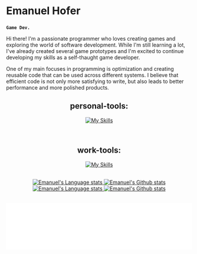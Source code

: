 # Emanuel Hofer

**`Game Dev.`**

Hi there! I'm a passionate programmer who loves creating games and exploring the world of software development. While I'm still learning a lot, I've already created several game prototypes and I'm excited to continue developing my skills as a self-thaught game developer.

One of my main focuses in programming is optimization and creating reusable code that can be used across different systems. I believe that efficient code is not only more satisfying to write, but also leads to better performance and more polished products.

<div align="center">
  
## personal-tools:
[![My Skills](https://skillicons.dev/icons?i=godot,unreal,cpp,unity,visualstudio,dotnet,gamemakerstudio,blender,autocad,ableton)](https://skillicons.dev)

<br />

## work-tools:
[![My Skills](https://skillicons.dev/icons?i=html,css,js,bootstrap,vscode,idea,py)](https://skillicons.dev)
</div>

 <br />

<div align="center">

  <!-- Dark Mode -->
  <div align="center"> 
    <a href="https://github.com/anuraghazra/github-readme-stats#gh-dark-mode-only">
      <img height=185 src="https://github-readme-stats.vercel.app/api/top-langs/?username=HoferEmanuel&layout=compact&langs_count=10&hide_border=true&role=owner,collaborator&theme=aura_dark#gh-dark-mode-only"   alt="Emanuel's Language stats" />
    </a>
    <a href="https://github.com/anuraghazra/github-readme-stats#gh-dark-mode-only">
      <img height=185 src="https://github-readme-stats.vercel.app/api?username=HoferEmanuel&count_private=true&line_height=28&hide_border=true&include_all_commits=true&role=owner,collaborator&exclude_repo=github-readme-stats&show_icons=true&theme=aura_dark#gh-dark-mode-only" alt="Emanuel's Github stats" />
    </a>
  </div>
  <!-- Light Mode -->
  <div align="center"> 
    <a href="https://github.com/anuraghazra/github-readme-stats#gh-light-mode-only">
      <img height=185 src="https://github-readme-stats.vercel.app/api/top-langs/?username=HoferEmanuel&layout=compact&langs_count=10&hide_border=true&role=owner,collaborator&theme=buefy#gh-light-mode-only" alt="Emanuel's Language stats" />
    </a>
    <a href="https://github.com/anuraghazra/github-readme-stats#gh-light-mode-only">
      <img height=185 src="https://github-readme-stats.vercel.app/api?username=HoferEmanuel&show_icons=true&count_private=true&line_height=28&hide_border=true&include_all_commits=true&role=owner,collaborator&exclude_repo=github-readme-stats&theme=buefy#gh-light-mode-only" alt="Emanuel's Github stats" />
    </a>
  </div>
</div>

<br />

![PixelFloor](Images/PixelFloor.png)
